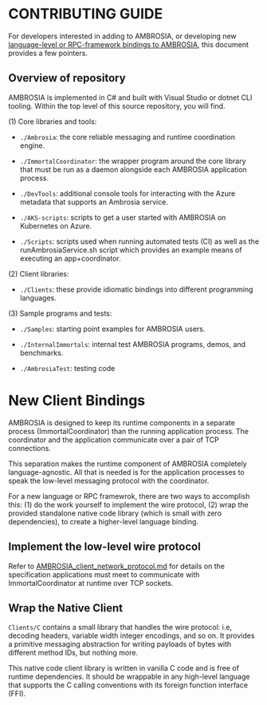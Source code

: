 

CONTRIBUTING GUIDE
==================

For developers interested in adding to AMBROSIA, or developing new
[language-level or RPC-framework bindings to AMBROSIA](#new-client-bindings),
this document provides a few pointers.

Overview of repository
----------------------

AMBROSIA is implemented in C# and built with Visual Studio or dotnet
CLI tooling. Within the top level of this source repository, you will
find.

(1) Core libraries and tools:

 * `./Ambrosia`: the core reliable messaging and runtime coordination engine.

 * `./ImmortalCoordinator`: the wrapper program around the core library that
   must be run as a daemon alongside each AMBROSIA application process.

 * `./DevTools`: additional console tools for interacting with the
   Azure metadata that supports an Ambrosia service.

 * `./AKS-scripts`: scripts to get a user started with AMBROSIA on
   Kubernetes on Azure.

 * `./Scripts`: scripts used when running automated tests (CI) as well
   as the runAmbrosiaService.sh script which provides an example means
   of executing an app+coordinator.

(2) Client libraries:

 * `./Clients`: these provide idiomatic bindings into different
   programming languages.

(3) Sample programs and tests:

 * `./Samples`: starting point examples for AMBROSIA users.
 
 * `./InternalImmortals`: internal test AMBROSIA programs, demos, and
   benchmarks.

 * `./AmbrosiaTest`: testing code


New Client Bindings
===================

AMBROSIA is designed to keep its runtime components in a separate
process (ImmortalCoordinator) than the running application process.
The coordinator and the application communicate over a pair of TCP
connections.

This separation makes the runtime component of AMBROSIA completely
language-agnostic.  All that is needed is for the application
processes to speak the low-level messaging protocol with the
coordinator.

For a new language or RPC framewrok, there are two ways to accomplish
this: (1) do the work yourself to implement the wire protocol, (2)
wrap the provided standalone native code library (which is small with
zero dependencies), to create a higher-level language binding.


Implement the low-level wire protocol
-------------------------------------

Refer to
[AMBROSIA_client_network_protocol.md](AMBROSIA_client_network_protocol.md)
for details on the specification applications must meet to communicate
with ImmortalCoordinator at runtime over TCP sockets.


Wrap the Native Client
----------------------

`Clients/C` contains a small library that handles the wire protocol:
i.e, decoding headers, variable width integer encodings, and so on.
It provides a primitive messaging abstraction for writing payloads of
bytes with different method IDs, but nothing more.

This native code client library is written in vanilla C code and is
free of runtime dependencies.  It should be wrappable in any
high-level language that supports the C calling conventions with its
foreign function interface (FFI).

